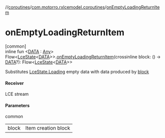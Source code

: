//[coroutines](../../index.md)/[com.motorro.rxlcemodel.coroutines](index.md)/[onEmptyLoadingReturnItem](on-empty-loading-return-item.md)

# onEmptyLoadingReturnItem

[common]\
inline fun &lt;[DATA](on-empty-loading-return-item.md) : [Any](https://kotlinlang.org/api/latest/jvm/stdlib/kotlin/-any/index.html)&gt; Flow&lt;[LceState](../../../lce/lce/com.motorro.rxlcemodel.lce/-lce-state/index.md)&lt;[DATA](on-empty-loading-return-item.md)&gt;&gt;.[onEmptyLoadingReturnItem](on-empty-loading-return-item.md)(crossinline block: () -&gt; [DATA](on-empty-loading-return-item.md)?): Flow&lt;[LceState](../../../lce/lce/com.motorro.rxlcemodel.lce/-lce-state/index.md)&lt;[DATA](on-empty-loading-return-item.md)&gt;&gt;

Substitutes [LceState.Loading](../../../lce/lce/com.motorro.rxlcemodel.lce/-lce-state/-loading/index.md) empty data with data produced by [block](on-empty-loading-return-item.md)

#### Receiver

LCE stream

#### Parameters

common

| | |
|---|---|
| block | Item creation block |
